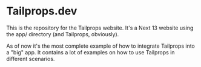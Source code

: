 # Tailprops.dev

This is the repository for the Tailprops website. It's a Next 13 website using the app/ directory (and Tailprops, obviously).

As of now it's the most complete example of how to integrate Tailprops into a "big" app. It contains a lot of examples on how to use Tailprops in different scenarios.
